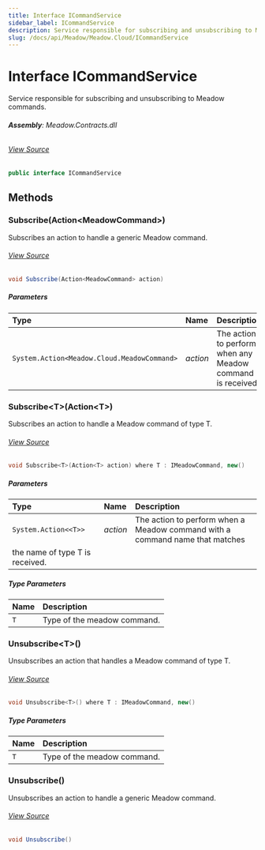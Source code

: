 ```yaml
---
title: Interface ICommandService
sidebar_label: ICommandService
description: Service responsible for subscribing and unsubscribing to Meadow commands.
slug: /docs/api/Meadow/Meadow.Cloud/ICommandService
---
```

# Interface ICommandService
Service responsible for subscribing and unsubscribing to Meadow commands.

###### **Assembly**: Meadow.Contracts.dll
###### [View Source](https://github.com/WildernessLabs/Meadow.Contracts.git/blob/develop/Source/Meadow.Contracts/Cloud/ICommandService.cs#L8)
```csharp title="Declaration"
public interface ICommandService
```
## Methods
### Subscribe(Action&lt;MeadowCommand&gt;)
Subscribes an action to handle a generic Meadow command.
###### [View Source](https://github.com/WildernessLabs/Meadow.Contracts.git/blob/develop/Source/Meadow.Contracts/Cloud/ICommandService.cs#L16)
```csharp title="Declaration"
void Subscribe(Action<MeadowCommand> action)
```

##### Parameters

| Type | Name | Description |
|:--- |:--- |:--- |
| `System.Action<Meadow.Cloud.MeadowCommand>` | *action* | The action to perform when any Meadow command is received. |

### Subscribe&lt;T&gt;(Action&lt;T&gt;)
Subscribes an action to handle a Meadow command of type T.
###### [View Source](https://github.com/WildernessLabs/Meadow.Contracts.git/blob/develop/Source/Meadow.Contracts/Cloud/ICommandService.cs#L32)
```csharp title="Declaration"
void Subscribe<T>(Action<T> action) where T : IMeadowCommand, new()
```

##### Parameters

| Type | Name | Description |
|:--- |:--- |:--- |
| `System.Action<<T>>` | *action* | The action to perform when a Meadow command with a command name that matches
the name of type T is received. |

##### Type Parameters
| Name | Description |
|:--- |:--- |
| `T` | Type of the meadow command. |
### Unsubscribe&lt;T&gt;()
Unsubscribes an action that handles a Meadow command of type T.
###### [View Source](https://github.com/WildernessLabs/Meadow.Contracts.git/blob/develop/Source/Meadow.Contracts/Cloud/ICommandService.cs#L38)
```csharp title="Declaration"
void Unsubscribe<T>() where T : IMeadowCommand, new()
```
##### Type Parameters
| Name | Description |
|:--- |:--- |
| `T` | Type of the meadow command. |
### Unsubscribe()
Unsubscribes an action to handle a generic Meadow command.
###### [View Source](https://github.com/WildernessLabs/Meadow.Contracts.git/blob/develop/Source/Meadow.Contracts/Cloud/ICommandService.cs#L43)
```csharp title="Declaration"
void Unsubscribe()
```
